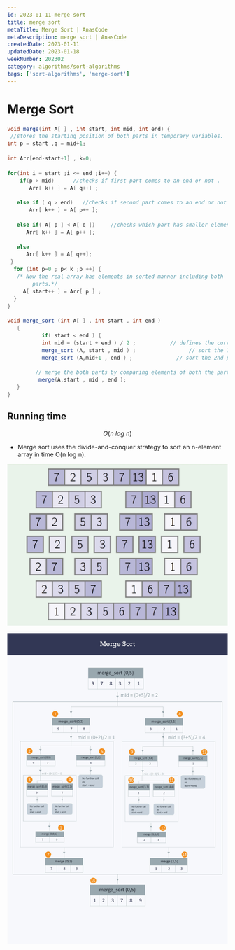 ```yaml
---
id: 2023-01-11-merge-sort
title: merge sort
metaTitle: Merge Sort | AnasCode
metaDescription: merge sort | AnasCode
createdDate: 2023-01-11
updatedDate: 2023-01-18
weekNumber: 202302
category: algorithms/sort-algorithms
tags: ['sort-algorithms', 'merge-sort']
---
```


# Merge Sort

```java
void merge(int A[ ] , int start, int mid, int end) {
 //stores the starting position of both parts in temporary variables.
int p = start ,q = mid+1;

int Arr[end-start+1] , k=0;

for(int i = start ;i <= end ;i++) {
    if(p > mid)      //checks if first part comes to an end or not .
       Arr[ k++ ] = A[ q++] ;

   else if ( q > end)   //checks if second part comes to an end or not
       Arr[ k++ ] = A[ p++ ];

   else if( A[ p ] < A[ q ])     //checks which part has smaller element.
      Arr[ k++ ] = A[ p++ ];

   else
      Arr[ k++ ] = A[ q++];
 }
  for (int p=0 ; p< k ;p ++) {
   /* Now the real array has elements in sorted manner including both
        parts.*/
     A[ start++ ] = Arr[ p ] ;
  }
}

void merge_sort (int A[ ] , int start , int end )
   {
           if( start < end ) {
           int mid = (start + end ) / 2 ;           // defines the current array in 2 parts .
           merge_sort (A, start , mid ) ;                 // sort the 1st part of array .
           merge_sort (A,mid+1 , end ) ;              // sort the 2nd part of array.

         // merge the both parts by comparing elements of both the parts.
          merge(A,start , mid , end );
   }
}
```

## Running time

$$
O(n \: log \: n)
$$

- Merge sort uses the divide-and-conquer strategy to sort an n-element array in time O(n log n).

![merge-sort](merge-sort/merge-sort-1.jpeg)

![merge-sort](merge-sort/merge-sort-2.png)
